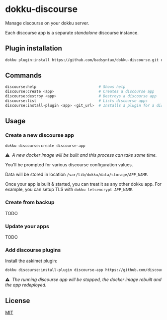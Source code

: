 # dokku-discourse

Manage discourse on your dokku server.

Each discourse app is a separate _standalone_ discourse instance.

## Plugin installation

```sh
dokku plugin:install https://github.com/badsyntax/dokku-discourse.git discourse
```

## Commands

```sh
discourse:help                            # Shows help
discourse:create <app>                    # Creates a discourse app
discourse:destroy <app>                   # Destroys a discourse app
discourse:list                            # Lists discourse apps
discourse:install-plugin <app> <git_url>  # Installs a plugin for a discourse app
```

## Usage

### Create a new discourse app

```sh
dokku discourse:create discourse-app
```

:warning:&nbsp; *A new docker image will be built and this process can take some time.*


You'll be prompted for various discourse configuration values.

Data will be stored in location `/var/lib/dokku/data/storage/APP_NAME`.

Once your app is built & started, you can treat it as any other dokku app. For example, you can setup TLS with `dokku letsencrypt APP_NAME`.

### Create from backup

TODO

### Update your apps

TODO

### Add discourse plugins

Install the askimet plugin:

```bash
dokku discourse:install-plugin discourse-app https://github.com/discourse/discourse-akismet
```

:warning:&nbsp; *The running discourse app will be stopped, the docker image rebuilt and the app redeployed.*

## License

[MIT](./LICENSE.md)
